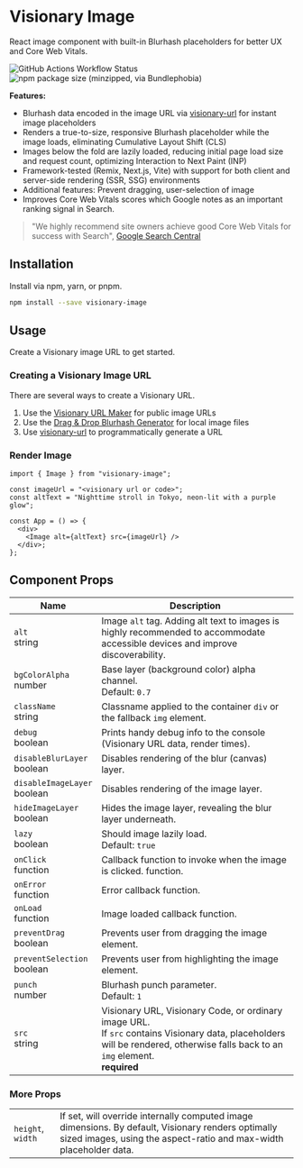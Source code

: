 # Visionary Image

React image component with built-in Blurhash placeholders for better UX and Core Web Vitals.

![GitHub Actions Workflow Status](https://img.shields.io/github/actions/workflow/status/visionary-ux/visionary-image/.github%2Fworkflows%2Fci-cd-workflow.yml?branch=master&style=flat-square) ![npm package size (minzipped, via Bundlephobia)](https://img.shields.io/bundlephobia/minzip/visionary-image?style=flat-square&color=blue)

**Features:**

- Blurhash data encoded in the image URL via [visionary-url](https://github.com/visionary-ux/visionary-url) for instant image placeholders
- Renders a true-to-size, responsive Blurhash placeholder while the image loads, eliminating Cumulative Layout Shift (CLS)
- Images below the fold are lazily loaded, reducing initial page load size and request count, optimizing Interaction to Next Paint (INP)
- Framework-tested (Remix, Next.js, Vite) with support for both client and server-side rendering (SSR, SSG) environments
- Additional features: Prevent dragging, user-selection of image
- Improves Core Web Vitals scores which Google notes as an important ranking signal in Search.

> "We highly recommend site owners achieve good Core Web Vitals for success with Search", [Google Search Central](https://developers.google.com/search/docs/appearance/core-web-vitals)

## Installation

Install via npm, yarn, or pnpm.

```bash
npm install --save visionary-image
```

## Usage

Create a Visionary image URL to get started.

### Creating a Visionary Image URL

There are several ways to create a Visionary URL.

1. Use the [Visionary URL Maker](https://visionary.cloud/url-maker) for public image URLs
2. Use the [Drag & Drop Blurhash Generator](https://visionary.cloud/image-to-blurhash) for local image files
3. Use [visionary-url](https://github.com/visionary-ux/visionary-url) to programmatically generate a URL

### Render Image

```tsx
import { Image } from "visionary-image";

const imageUrl = "<visionary url or code>";
const altText = "Nighttime stroll in Tokyo, neon-lit with a purple glow";

const App = () => {
  <div>
    <Image alt={altText} src={imageUrl} />
  </div>;
};
```

## Component Props

| Name                              | Description                                                                                                                                                                              |
| --------------------------------- | ---------------------------------------------------------------------------------------------------------------------------------------------------------------------------------------- |
| `alt` <br/> string                | Image `alt` tag. Adding alt text to images is highly recommended to accommodate accessible devices and improve discoverability.                                                          |
| `bgColorAlpha` <br/> number       | Base layer (background color) alpha channel.<br /> Default: `0.7`                                                                                                                        |
| `className` <br/> string          | Classname applied to the container `div` or the fallback `img` element.                                                                                                                  |
| `debug` <br/> boolean             | Prints handy debug info to the console (Visionary URL data, render times).                                                                                                               |
| `disableBlurLayer` <br/> boolean  | Disables rendering of the blur (canvas) layer.                                                                                                                                           |
| `disableImageLayer` <br/> boolean | Disables rendering of the image layer.                                                                                                                                                   |
| `hideImageLayer` <br/> boolean    | Hides the image layer, revealing the blur layer underneath.                                                                                                                              |
| `lazy` <br/> boolean              | Should image lazily load. <br/> Default: `true`                                                                                                                                          |
| `onClick` <br/> function          | Callback function to invoke when the image is clicked. function.                                                                                                                         |
| `onError` <br/> function          | Error callback function.                                                                                                                                                                 |
| `onLoad` <br/> function           | Image loaded callback function.                                                                                                                                                          |
| `preventDrag` <br/>boolean        | Prevents user from dragging the image element.                                                                                                                                           |
| `preventSelection` <br/>boolean   | Prevents user from highlighting the image element.                                                                                                                                       |
| `punch` <br/>number               | Blurhash punch parameter.<br /> Default: `1`                                                                                                                                             |
| `src` <br/>string                 | Visionary URL, Visionary Code, or ordinary image URL.<br/> If `src` contains Visionary data, placeholders will be rendered, otherwise falls back to an `img` element. <br/> **required** |

### More Props

|                   |                                                                                                                                                                          |
| ----------------- | ------------------------------------------------------------------------------------------------------------------------------------------------------------------------ |
| `height`, `width` | If set, will override internally computed image dimensions. By default, Visionary renders optimally sized images, using the aspect-ratio and max-width placeholder data. |
